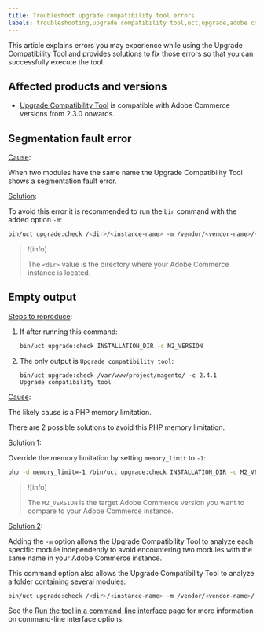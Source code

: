 ```yaml
---
title: Troubleshoot upgrade compatibility tool errors
labels: troubleshooting,upgrade compatibility tool,uct,upgrade,adobe commerce
---
```


This article explains errors you may experience while using the Upgrade Compatibility Tool and provides solutions to fix those errors so that you can successfully execute the tool.

## Affected products and versions

* [Upgrade Compatibility Tool](https://experienceleague.adobe.com/docs/commerce-operations/upgrade-guide/upgrade-compatibility-tool/overview.html) is compatible with Adobe Commerce versions  from 2.3.0 onwards.

## Segmentation fault error

<ins>Cause</ins>:

When two modules have the same name the Upgrade Compatibility Tool shows a segmentation fault error.

<ins>Solution</ins>:

To avoid this error it is recommended to run the `bin` command with the added option `-m`:

```bash
bin/uct upgrade:check /<dir>/<instance-name> -m /vendor/<vendor-name>/<module-name>
```

>![info]
>
> The `<dir>` value is the directory where your Adobe Commerce instance is located.

## Empty output

<ins>Steps to reproduce</ins>:

1. If after running this command:

   ```bash
   bin/uct upgrade:check INSTALLATION_DIR -c M2_VERSION
   ```

1. The only output is `Upgrade compatibility tool`:

   ```terminal
   bin/uct upgrade:check /var/www/project/magento/ -c 2.4.1
   Upgrade compatibility tool
   ```

<ins>Cause</ins>:

The likely cause is a PHP memory limitation.

There are 2 possible solutions to avoid this PHP memory limitation.

<ins>Solution 1</ins>:

Override the memory limitation by setting `memory_limit` to `-1`:

```bash
php -d memory_limit=-1 /bin/uct upgrade:check INSTALLATION_DIR -c M2_VERSION
```

>![info]
>
> The `M2_VERSION` is the target Adobe Commerce version you want to compare to your Adobe Commerce instance.

<ins>Solution 2</ins>:

Adding the `-m` option allows the Upgrade Compatibility Tool to analyze each specific module independently to avoid encountering two modules with the same name in your Adobe Commerce instance.

This command option also allows the Upgrade Compatibility Tool to analyze a folder containing several modules:

```bash
bin/uct upgrade:check /<dir>/<instance-name> -m /vendor/<vendor-name>/
```

See the [Run the tool in a command-line interface](https://experienceleague.adobe.com/docs/commerce-operations/upgrade-guide/upgrade-compatibility-tool/use-upgrade-compatibility-tool/run.html) page for more information on command-line interface options.
